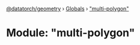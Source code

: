 [@datatorch/geometry](../README.md) › [Globals](../globals.md) › ["multi-polygon"](_multi_polygon_.md)

# Module: "multi-polygon"


